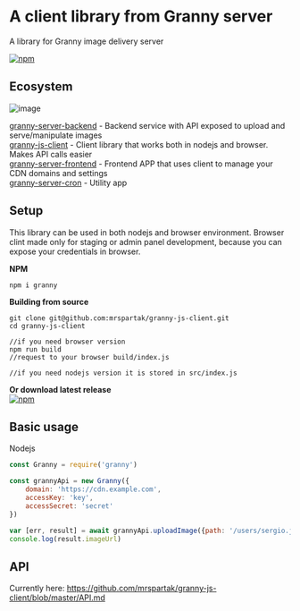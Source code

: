 # A client library from Granny server
A library for Granny image delivery server

[![npm](https://img.shields.io/npm/v/granny?style=for-the-badge)](https://www.npmjs.com/package/granny)

## Ecosystem
![image](https://user-images.githubusercontent.com/993910/74678258-8f250380-51cb-11ea-9b5e-1640e713380e.PNG)

[granny-server-backend](https://github.com/mrspartak/granny-server-backend "granny-server-backend") - Backend service with API exposed to upload and serve/manipulate images  
[granny-js-client](https://github.com/mrspartak/granny-js-client "granny-js-client") - Client library that works both in nodejs and browser. Makes API calls easier  
[granny-server-frontend](https://github.com/mrspartak/granny-server-frontend "granny-server-frontend") - Frontend APP that uses client to manage your CDN domains and settings  
[granny-server-cron](https://github.com/mrspartak/granny-server-cron "granny-server-cron") - Utility app  

## Setup
This library can be used in both nodejs and browser environment. Browser clint made only for staging or admin panel development, because you can expose your credentials in browser.

**NPM**
```
npm i granny
```

**Building from source**
```
git clone git@github.com:mrspartak/granny-js-client.git
cd granny-js-client

//if you need browser version
npm run build
//request to your browser build/index.js

//if you need nodejs version it is stored in src/index.js
```

**Or download latest release**  
[![npm](https://img.shields.io/npm/v/granny?style=for-the-badge)](https://github.com/mrspartak/granny-js-client/releases)

## Basic usage
Nodejs
```js
const Granny = require('granny')

const grannyApi = new Granny({
	domain: 'https://cdn.example.com',
	accessKey: 'key',
	accessSecret: 'secret'
})

var [err, result] = await grannyApi.uploadImage({path: '/users/sergio.jpeg', image: './tmp/DSCF6278.jpg'})
console.log(result.imageUrl)
```

## API
Currently here: https://github.com/mrspartak/granny-js-client/blob/master/API.md

